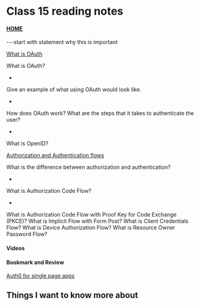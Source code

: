 # Class 15 reading notes

#### [HOME](https://cesarderio.github.io/reading-notes/)

---start with statement why this is important

[What is OAuth](https://www.csoonline.com/article/3216404/what-is-oauth-how-the-open-authorization-framework-works.html)

What is OAuth?

*

Give an example of what using OAuth would look like.

*

How does OAuth work? What are the steps that it takes to authenticate the user?

*

What is OpenID?

[Authorization and Authentication flows](https://auth0.com/docs/get-started/authentication-and-authorization-flow)

What is the difference between authorization and authentication?

*

What is Authorization Code Flow?

*

What is Authorization Code Flow with Proof Key for Code Exchange (PKCE)?
What is Implicit Flow with Form Post?
What is Client Credentials Flow?
What is Device Authorization Flow?
What is Resource Owner Password Flow?

#### Videos

#### Bookmark and Review

[Auth0 for single page apps](https://auth0.com/docs/libraries/auth0-react)

## Things I want to know more about
